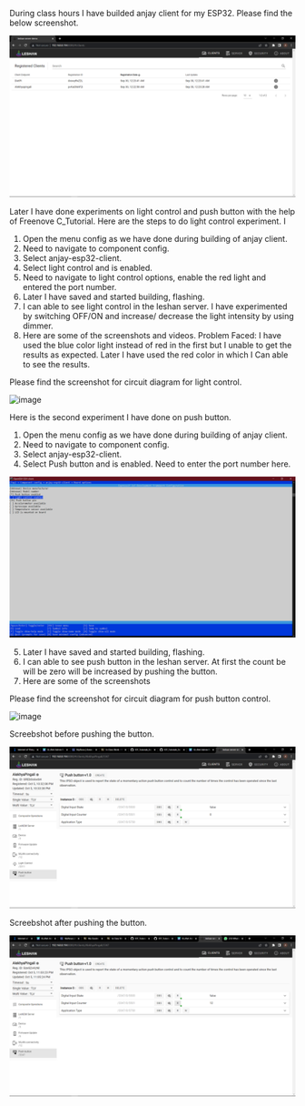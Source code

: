 
During class hours I have builded anjay client for my ESP32. Please find the below screenshot.

![image](ANJAY_CLIENT.png)

Later I have done experiments on light control and push button with the help of Freenove C_Tutorial. Here are the steps to do light control experiment. I 
1.	Open the menu config as we have done during building of anjay client.
2.	Need to navigate to component  config.
3.	Select anjay-esp32-client.
4.	Select light control and is enabled.
5.	Need to navigate to light control options, enable the red light and entered the port number.
6.	Later I have saved and started building, flashing.
7.	I can able to see light control in the leshan server. I have experimented by switching OFF/ON and increase/ decrease the light intensity by using dimmer.
8.	Here are some of the screenshots and videos.
Problem Faced: I have used the blue color light instead of red in the first but I unable to get the results as expected. Later I have used the red color in which I Can able to see the results.

Please find the screenshot for circuit diagram for light control.

![image](CIRCUIT_LIGHT.png)

Here is the second experiment I have done on push button.
1.	Open the menu config as we have done during building of anjay client.
2.	Need to navigate to component  config.
3.	Select anjay-esp32-client.
4.	Select Push button and is enabled. Need to enter the port number here.

![image](MENU_CONFIG.png)

5.	Later I have saved and started building, flashing.
6.	I can able to see push button in the leshan server. At first the count be will be zero will be increased by pushing the button.
7.	Here are some of the screenshots 

Please find the screenshot for circuit diagram for push button control.

![image](CIRCUIT_PUSH.png)

Screebshot before pushing the button.

![image](BEFORE_PUSHING.png)

Screebshot after pushing the button.

![image](AFTER_PUSHING.png)








